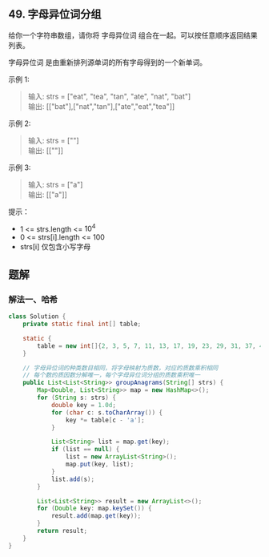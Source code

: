 ## 49. 字母异位词分组

给你一个字符串数组，请你将 字母异位词 组合在一起。可以按任意顺序返回结果列表。

字母异位词 是由重新排列源单词的所有字母得到的一个新单词。

 

示例 1:

>输入: strs = ["eat", "tea", "tan", "ate", "nat", "bat"]  
>输出: \[["bat"],["nat","tan"],["ate","eat","tea"]]  

示例 2:

>输入: strs = [""]  
>输出: \[[""]]  

示例 3:

>输入: strs = ["a"]  
>输出: \[["a"]]  
 

提示：

- 1 <= strs.length <= $10^4$
- 0 <= strs[i].length <= 100
- strs[i] 仅包含小写字母


## 题解

### 解法一、哈希

```java
class Solution {
    private static final int[] table;

    static {
        table = new int[]{2, 3, 5, 7, 11, 13, 17, 19, 23, 29, 31, 37, 41, 43, 47, 53, 59, 61, 67, 71, 73, 79, 83, 89, 97, 101};
    }

    // 字母异位词的种类数目相同，将字母映射为质数，对应的质数乘积相同
    // 每个数的质因数分解唯一，每个字母异位词分组的质数乘积唯一
    public List<List<String>> groupAnagrams(String[] strs) {
        Map<Double, List<String>> map = new HashMap<>();
        for (String s: strs) {
            double key = 1.0d;
            for (char c: s.toCharArray()) {
                key *= table[c - 'a'];
            }

            List<String> list = map.get(key);
            if (list == null) {
                list = new ArrayList<String>();
                map.put(key, list);
            }
            list.add(s);
        }

        List<List<String>> result = new ArrayList<>();
        for (Double key: map.keySet()) {
            result.add(map.get(key));
        }
        return result;
    }
}
```